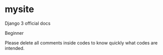 # mysite
Django 3 official docs

Beginner

Please delete all comments inside codes to know quickly what codes are intended.
